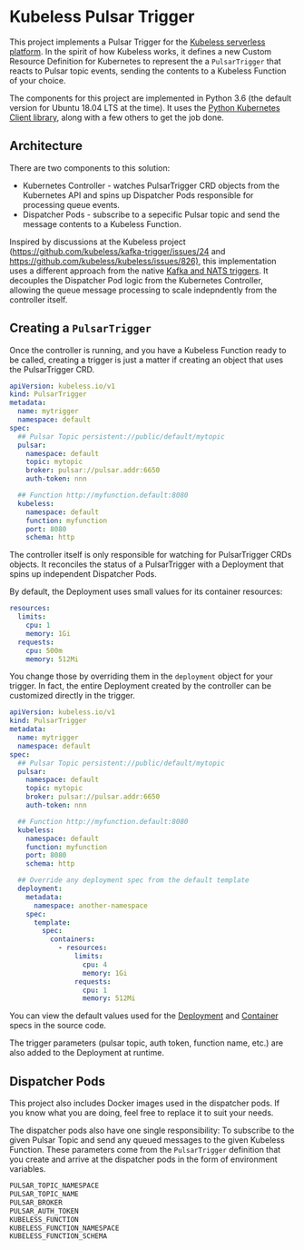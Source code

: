 # Kubeless Pulsar Trigger

This project implements a Pulsar Trigger for the [Kubeless serverless platform](https://kubeless.io/). In the spirit of how Kubeless works, it defines a new Custom Resource Definition for Kubernetes to represent the a `PulsarTrigger` that reacts to Pulsar topic events, sending the contents to a Kubeless Function of your choice.

The components for this project are implemented in Python 3.6 (the default version for Ubuntu 18.04 LTS at the time). It uses the [Python Kubernetes Client library](https://github.com/kubernetes-client/python), along with a few others to get the job done.

## Architecture

There are two components to this solution:

* Kubernetes Controller - watches PulsarTrigger CRD objects from the Kubernetes API and spins up Dispatcher Pods responsible for processing queue events.
* Dispatcher Pods - subscribe to a sepecific Pulsar topic and send the message contents to a Kubeless Function.

Inspired by discussions at the Kubeless project (<https://github.com/kubeless/kafka-trigger/issues/24> and <https://github.com/kubeless/kubeless/issues/826)>, this implementation uses a different approach from the native [Kafka and NATS triggers](https://kubeless.io/docs/pubsub-functions/#kafka). It decouples the Dispatcher Pod logic from the Kubernetes Controller, allowing the queue message processing to scale indepndently from the controller itself.

## Creating a `PulsarTrigger`

Once the controller is running, and you have a Kubeless Function ready to be called, creating a trigger is just a matter if creating an object that uses the PulsarTrigger CRD.

```yaml
apiVersion: kubeless.io/v1
kind: PulsarTrigger
metadata:
  name: mytrigger
  namespace: default
spec:
  ## Pulsar Topic persistent://public/default/mytopic
  pulsar:
    namespace: default
    topic: mytopic
    broker: pulsar://pulsar.addr:6650
    auth-token: nnn

  ## Function http://myfunction.default:8080
  kubeless:
    namespace: default
    function: myfunction
    port: 8080
    schema: http
```

The controller itself is only responsible for watching for PulsarTrigger CRDs objects. It reconciles the status of a PulsarTrigger with a Deployment that spins up independent Dispatcher Pods.

By default, the Deployment uses small values for its container resources:

```yaml
resources:
  limits:
    cpu: 1
    memory: 1Gi
  requests:
    cpu: 500m
    memory: 512Mi
```

You change those by overriding them in the `deployment` object for your trigger. In fact, the entire Deployment created by the controller can be customized directly in the trigger.

```yaml
apiVersion: kubeless.io/v1
kind: PulsarTrigger
metadata:
  name: mytrigger
  namespace: default
spec:
  ## Pulsar Topic persistent://public/default/mytopic
  pulsar:
    namespace: default
    topic: mytopic
    broker: pulsar://pulsar.addr:6650
    auth-token: nnn

  ## Function http://myfunction.default:8080
  kubeless:
    namespace: default
    function: myfunction
    port: 8080
    schema: http

  ## Override any deployment spec from the default template
  deployment:
    metadata:
      namespace: another-namespace
    spec:
      template:
        spec:
          containers:
            - resources:
                limits:
                  cpu: 4
                  memory: 1Gi
                requests:
                  cpu: 1
                  memory: 512Mi
```

You can view the default values used for the [Deployment](controller/src/deployment-template.yaml) and [Container](controller/src/container-template.yaml) specs in the source code.

The trigger parameters (pulsar topic, auth token, function name, etc.) are also added to the Deployment at runtime.

## Dispatcher Pods

This project also includes Docker images used in the dispatcher pods. If you know what you are doing, feel free to replace it to suit your needs.

The dispatcher pods also have one single responsibility: To subscribe to the given Pulsar Topic and send any queued messages to the given Kubeless Function. These parameters come from the `PulsarTrigger` definition that you create and arrive at the dispatcher pods in the form of environment variables.

```bash
PULSAR_TOPIC_NAMESPACE
PULSAR_TOPIC_NAME
PULSAR_BROKER
PULSAR_AUTH_TOKEN
KUBELESS_FUNCTION
KUBELESS_FUNCTION_NAMESPACE
KUBELESS_FUNCTION_SCHEMA
```
